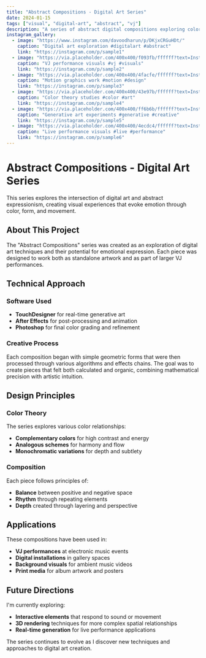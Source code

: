```yaml
---
title: "Abstract Compositions - Digital Art Series"
date: 2024-01-15
tags: ["visual", "digital-art", "abstract", "vj"]
description: "A series of abstract digital compositions exploring color, form, and movement."
instagram_gallery:
  - image: "https://www.instagram.com/davoodharun/p/DKjxCRGuHDt/"
    caption: "Digital art exploration #digitalart #abstract"
    link: "https://instagram.com/p/sample1"
  - image: "https://via.placeholder.com/400x400/f093fb/ffffff?text=Instagram+Post+2"
    caption: "VJ performance visuals #vj #visuals"
    link: "https://instagram.com/p/sample2"
  - image: "https://via.placeholder.com/400x400/4facfe/ffffff?text=Instagram+Post+3"
    caption: "Motion graphics work #motion #design"
    link: "https://instagram.com/p/sample3"
  - image: "https://via.placeholder.com/400x400/43e97b/ffffff?text=Instagram+Post+4"
    caption: "Color theory studies #color #art"
    link: "https://instagram.com/p/sample4"
  - image: "https://via.placeholder.com/400x400/ff6b6b/ffffff?text=Instagram+Post+5"
    caption: "Generative art experiments #generative #creative"
    link: "https://instagram.com/p/sample5"
  - image: "https://via.placeholder.com/400x400/4ecdc4/ffffff?text=Instagram+Post+6"
    caption: "Live performance visuals #live #performance"
    link: "https://instagram.com/p/sample6"
---
```


# Abstract Compositions - Digital Art Series

This series explores the intersection of digital art and abstract expressionism, creating visual experiences that evoke emotion through color, form, and movement.

## About This Project

The "Abstract Compositions" series was created as an exploration of digital art techniques and their potential for emotional expression. Each piece was designed to work both as standalone artwork and as part of larger VJ performances.

## Technical Approach

### Software Used
- **TouchDesigner** for real-time generative art
- **After Effects** for post-processing and animation
- **Photoshop** for final color grading and refinement

### Creative Process

Each composition began with simple geometric forms that were then processed through various algorithms and effects chains. The goal was to create pieces that felt both calculated and organic, combining mathematical precision with artistic intuition.

## Design Principles

### Color Theory
The series explores various color relationships:
- **Complementary colors** for high contrast and energy
- **Analogous schemes** for harmony and flow
- **Monochromatic variations** for depth and subtlety

### Composition
Each piece follows principles of:
- **Balance** between positive and negative space
- **Rhythm** through repeating elements
- **Depth** created through layering and perspective

## Applications

These compositions have been used in:
- **VJ performances** at electronic music events
- **Digital installations** in gallery spaces
- **Background visuals** for ambient music videos
- **Print media** for album artwork and posters

## Future Directions

I'm currently exploring:
- **Interactive elements** that respond to sound or movement
- **3D rendering** techniques for more complex spatial relationships
- **Real-time generation** for live performance applications

The series continues to evolve as I discover new techniques and approaches to digital art creation.
